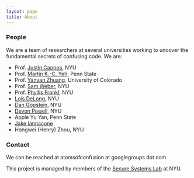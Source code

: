 ```yaml
---
layout: page
title: About
---
```


### People

We are a team of researchers at several universities working to uncover the
fundamental secrets of confusing code. We are:

 * Prof. [Justin Cappos](https://ssl.engineering.nyu.edu/personalpages/jcappos), NYU
 * Prof. [Martin K.-C. Yeh](http://martinyeh.com/), Penn State
 * Prof. [Yanyan Zhuang](http://www.cs.uccs.edu/~yzhuang/), University of Colorado
 * Prof. [Sam Weber](https://ssl.engineering.nyu.edu/people#sam_weber), NYU
 * Prof. [Phyllis Frankl](http://engineering.nyu.edu/people/phyllis-frankl), NYU
 * [Lois DeLong](https://ssl.engineering.nyu.edu/people#lois_delong), NYU
 * [Dan Gopstein](https://ssl.engineering.nyu.edu/people#dan_gopstein), NYU
 * [Devon Powell](https://ssl.engineering.nyu.edu/people#devon_powell), NYU
 * Apple Yu Yan, Penn State
 * [Jake Iannacone](https://ssl.engineering.nyu.edu/people#jake_iannacone)
 * Hongwei (Henry) Zhou, NYU

### Contact

We can be reached at atomsofconfusion at googlegroups dot com

This project is managed by members of the <a href="https://ssl.engineering.nyu.edu">Secure Systems Lab</a> at NYU.
